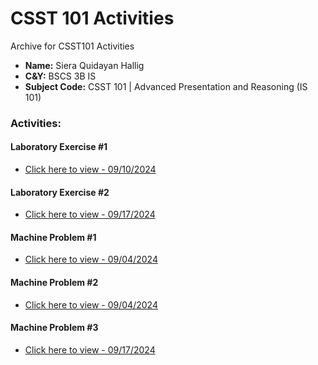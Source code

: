 # **CSST 101 Activities**
Archive for CSST101 Activities

- **Name:** Siera Quidayan Hallig
- **C&Y:** BSCS 3B IS
- **Subject Code:** CSST 101 | Advanced Presentation and Reasoning (IS 101)

### Activities:
#### **Laboratory Exercise #1**
* [Click here to view - 09/10/2024]()

#### **Laboratory Exercise #2**
*  [Click here to view - 09/17/2024]()

#### **Machine Problem #1**
*  [Click here to view - 09/04/2024]()

#### **Machine Problem #2**
*   [Click here to view - 09/04/2024]()
  
#### **Machine Problem #3**
*  [Click here to view - 09/17/2024]()
